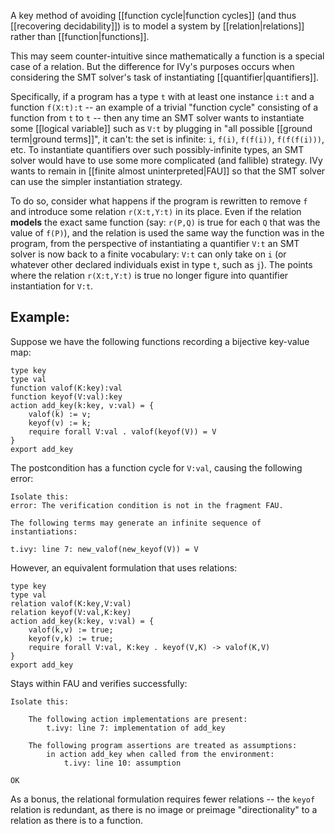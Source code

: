 A key method of avoiding [[function cycle|function cycles]] (and thus [[recovering decidability]]) is to model a system by [[relation|relations]] rather than [[function|functions]].

This may seem counter-intuitive since mathematically a function is a special case of a relation. But the difference for IVy's purposes occurs when considering the SMT solver's task of instantiating [[quantifier|quantifiers]].

Specifically, if a program has a type `t` with at least one instance `i:t` and a function `f(X:t):t` -- an example of a trivial "function cycle" consisting of a function from `t` to `t` -- then any time an SMT solver wants to instantiate some [[logical variable]] such as `V:t` by plugging in "all possible [[ground term|ground terms]]", it can't: the set is infinite: `i`, `f(i)`, `f(f(i))`, `f(f(f(i)))`, etc. To instantiate quantifiers over such possibly-infinite types, an SMT solver would have to use some more complicated (and fallible) strategy. IVy wants to remain in [[finite almost uninterpreted|FAU]] so that the SMT solver can use the simpler instantiation strategy.

To do so, consider what happens if the program is rewritten to remove `f` and introduce some relation `r(X:t,Y:t)` in its place. Even if the relation **models** the exact same function (say: `r(P,Q)` is true for each `Q` that was the value of `f(P)`), and the relation is used the same way the function was in the program, from the perspective of instantiating a quantifier `V:t` an SMT solver is now back to a finite vocabulary: `V:t` can only take on `i` (or whatever other declared individuals exist in type `t`, such as `j`). The points where the relation `r(X:t,Y:t)` is true no longer figure into quantifier instantiation for `V:t`.

## Example:

Suppose we have the following functions recording a bijective key-value map:

```
type key
type val
function valof(K:key):val
function keyof(V:val):key
action add_key(k:key, v:val) = {
    valof(k) := v;
    keyof(v) := k;
    require forall V:val . valof(keyof(V)) = V
}
export add_key
```

The postcondition has a function cycle for `V:val`, causing the following error:
```
Isolate this:
error: The verification condition is not in the fragment FAU.

The following terms may generate an infinite sequence of instantiations:
  
t.ivy: line 7: new_valof(new_keyof(V)) = V
```

However, an equivalent formulation that uses relations:
```
type key
type val
relation valof(K:key,V:val)
relation keyof(V:val,K:key)
action add_key(k:key, v:val) = {
    valof(k,v) := true;
    keyof(v,k) := true;
    require forall V:val, K:key . keyof(V,K) -> valof(K,V)
}
export add_key
```

Stays within FAU and verifies successfully:
```
Isolate this:

    The following action implementations are present:
        t.ivy: line 7: implementation of add_key

    The following program assertions are treated as assumptions:
        in action add_key when called from the environment:
            t.ivy: line 10: assumption

OK
```

As a bonus, the relational formulation requires fewer relations -- the `keyof` relation is redundant, as there is no image or preimage "directionality" to a relation as there is to a function.